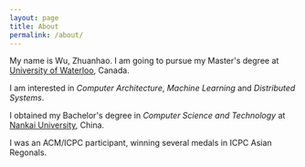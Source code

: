 ```yaml
---
layout: page
title: About
permalink: /about/
---
```


My name is Wu, Zhuanhao. I am going to pursue my Master's degree at [University of Waterloo](http://uwaterloo.ca), Canada. 

I am interested in _Computer Architecture_, _Machine Learning_ and _Distributed Systems_.

I obtained my Bachelor's degree in _Computer Science and Technology_ at [Nankai University](http://www.nankai.edu.cn), China.

I was an ACM/ICPC participant, winning several medals in ICPC Asian Regonals.
